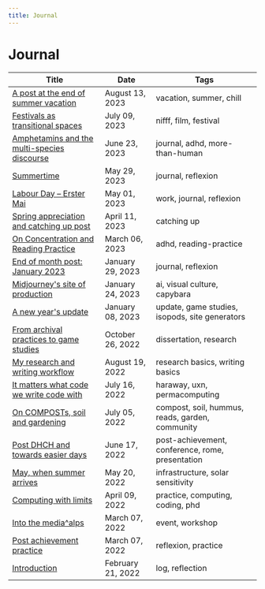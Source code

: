 ```yaml
---
title: Journal
---
```

# Journal

| Title                                                                  | Date              | Tags                                             |
| ---------------------------------------------------------------------- | ----------------- | ------------------------------------------------ |
| [A post at the end of summer vacation](journal/2023-08-13.md)        | August 13, 2023   | vacation, summer, chill                          |
| [Festivals as transitional spaces](journal/2023-07-09.md)            | July 09, 2023     | nifff, film, festival                            |
| [Amphetamins and the multi-species discourse](journal/2023-06-23.md) | June 23, 2023     | journal, adhd, more-than-human                   |
| [Summertime](journal/2023-05-29.md)                                  | May 29, 2023      | journal, reflexion                               |
| [Labour Day – Erster Mai](journal/2023-05-01.md)                     | May 01, 2023      | work, journal, reflexion                         |
| [Spring appreciation and catching up post](journal/2023-04-11.md)    | April 11, 2023    | catching up                                      |
| [On Concentration and Reading Practice](journal/2023-03-06.md)       | March 06, 2023    | adhd, reading-practice                           |
| [End of month post: January 2023](journal/2023-01-29.md)             | January 29, 2023  | journal, reflexion                               |
| [Midjourney's site of production](journal/2023-01-24.md)             | January 24, 2023  | ai, visual culture, capybara                     |
| [A new year's update](journal/2023-01-08.md)                         | January 08, 2023  | update, game studies, isopods, site generators   |
| [From archival practices to game studies](journal/2022-10-26.md)     | October 26, 2022  | dissertation, research                           |
| [My research and writing workflow](journal/2022-08-19.md)            | August 19, 2022   | research basics, writing basics                  |
| [It matters what code we write code with](journal/2022-07-16.md)     | July 16, 2022     | haraway, uxn, permacomputing                     |
| [On COMPOSTs, soil and gardening](journal/2022-07-05.md)             | July 05, 2022     | compost, soil, hummus, reads, garden, community  |
| [Post DHCH and towards easier days](journal/2022-06-17.md)           | June 17, 2022     | post-achievement, conference, rome, presentation |
| [May, when summer arrives](journal/2022-05-20.md)                    | May 20, 2022      | infrastructure, solar sensitivity                |
| [Computing with limits](journal/2022-04-09.md)                       | April 09, 2022    | practice, computing, coding, phd                 |
| [Into the media^alps](journal/2022-03-07.md)                         | March 07, 2022    | event, workshop                                  |
| [Post achievement practice](journal/2022-03-15.md)                   | March 07, 2022    | reflexion, practice                              |
| [Introduction](journal/2022-02-21.md)                                | February 21, 2022 | log, reflection                                  |
